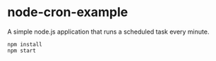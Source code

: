 # node-cron-example

A simple node.js application that runs a scheduled task every minute.

```
npm install
npm start
```
